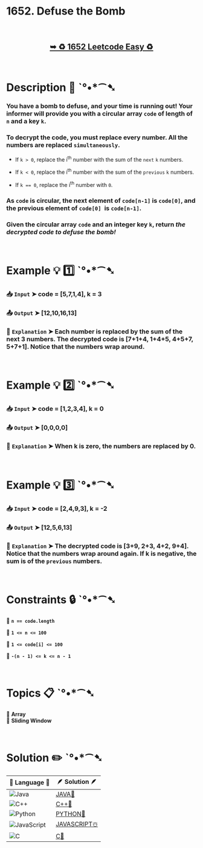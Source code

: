 # 1652. Defuse the Bomb

</br>

<h2 align="center"> 

<a href="https://leetcode.com/problems/defuse-the-bomb/description/?envType=daily-question&envId=2024-11-18"><strong>➥ ♻️ 1652 Leetcode Easy ♻️ </strong></a>
</h2>

</br>

# Description 📜 ˋ°•*⁀➷

### You have a bomb to defuse, and your time is running out! Your informer will provide you with a circular array `code` of length of `n` and a key `k`.

### To decrypt the code, you must replace every number. All the numbers are replaced `simultaneously`.

- If `k > 0`, replace the i<sup>th</sup> number with the sum of the `next` `k` numbers.

- If `k < 0`, replace the i<sup>th</sup> number with the sum of the `previous` `k` numbers.

- If `k == 0`, replace the i<sup>th</sup> number with `0`.

### As `code` is circular, the next element of `code[n-1]` is `code[0]`, and the previous element of `code[0] `is `code[n-1]`.

### Given the circular array `code` and an integer key `k`, return *the decrypted code to defuse the bomb!*

</br>

# Example 💡 1️⃣ ˋ°•*⁀➷

  ### 📥 `Input`  ➤ code = [5,7,1,4], k = 3

  ### 📤 `Output`  ➤  [12,10,16,13]

  ### 🔦 `Explanation`  ➤ Each number is replaced by the sum of the next 3 numbers. The decrypted code is [7+1+4, 1+4+5, 4+5+7, 5+7+1]. Notice that the numbers wrap around.

</br>

# Example 💡 2️⃣ ˋ°•*⁀➷

  ### 📥 `Input` ➤ code = [1,2,3,4], k = 0

  ### 📤 `Output`  ➤ [0,0,0,0]

  ### 🔦 `Explanation` ➤ When k is zero, the numbers are replaced by 0.

</br>

# Example 💡 3️⃣ ˋ°•*⁀➷

  ### 📥 `Input` ➤ code = [2,4,9,3], k = -2

  ### 📤 `Output`  ➤ [12,5,6,13]

  ### 🔦 `Explanation`  ➤ The decrypted code is [3+9, 2+3, 4+2, 9+4]. Notice that the numbers wrap around again. If k is negative, the sum is of the `previous` numbers.

</br>

# Constraints 🔒 ˋ°•*⁀➷

🔹 **`n == code.length`** </br>

🔹 **`1 <= n <= 100`** </br>

🔹 **`1 <= code[i] <= 100`** </br>

🔹 **`-(n - 1) <= k <= n - 1`** </br>

</br>

# Topics 📋 ˋ°•*⁀➷

🔸 **Array**  </br>
🔸 **Sliding Window**  </br>

</br>

# Solution ✏️ ˋ°•*⁀➷

| 📒 Language 📒  | 🪶 Solution 🪶 |
| ------------- | ------------- |
|  ![Java](https://img.shields.io/badge/java-%23ED8B00.svg?style=for-the-badge&logo=openjdk&logoColor=white)  | [JAVA🍁](https://github.com/Prakhar-002/LEETCODE/blob/main/%F0%9F%93%9C%20Daily%20Challange%20%F0%9F%92%A1/11%20November%20%F0%9F%8E%A1%202024/18%20-%2011%20-%202024%20---%201652.%20Defuse%20the%20Bomb%20%E2%98%83%EF%B8%8F%20%F0%9F%8D%81%20%F0%9F%8D%B0%20%F0%9F%8E%B2%20%F0%9F%92%96/%F0%9F%8D%81JAVA%20-%201652.%20Defuse%20the%20Bomb.java) |
|  ![C++](https://img.shields.io/badge/c++-%2300599C.svg?style=for-the-badge&logo=c%2B%2B&logoColor=white)  | [C++🎲](https://github.com/Prakhar-002/LEETCODE/blob/main/%F0%9F%93%9C%20Daily%20Challange%20%F0%9F%92%A1/11%20November%20%F0%9F%8E%A1%202024/18%20-%2011%20-%202024%20---%201652.%20Defuse%20the%20Bomb%20%E2%98%83%EF%B8%8F%20%F0%9F%8D%81%20%F0%9F%8D%B0%20%F0%9F%8E%B2%20%F0%9F%92%96/%F0%9F%8E%B2CPP%20-%201652.%20Defuse%20the%20Bomb.cpp)  |
|  ![Python](https://img.shields.io/badge/python-3670A0?style=for-the-badge&logo=python&logoColor=ffdd54)    | [PYTHON🍰](https://github.com/Prakhar-002/LEETCODE/blob/main/%F0%9F%93%9C%20Daily%20Challange%20%F0%9F%92%A1/11%20November%20%F0%9F%8E%A1%202024/18%20-%2011%20-%202024%20---%201652.%20Defuse%20the%20Bomb%20%E2%98%83%EF%B8%8F%20%F0%9F%8D%81%20%F0%9F%8D%B0%20%F0%9F%8E%B2%20%F0%9F%92%96/%F0%9F%8D%B0PYTHON%20-%201652.%20Defuse%20the%20Bomb.py) |
| ![JavaScript](https://img.shields.io/badge/javascript-%23323330.svg?style=for-the-badge&logo=javascript&logoColor=%23F7DF1E)   | [JAVASCRIPT☃️](https://github.com/Prakhar-002/LEETCODE/blob/main/%F0%9F%93%9C%20Daily%20Challange%20%F0%9F%92%A1/11%20November%20%F0%9F%8E%A1%202024/18%20-%2011%20-%202024%20---%201652.%20Defuse%20the%20Bomb%20%E2%98%83%EF%B8%8F%20%F0%9F%8D%81%20%F0%9F%8D%B0%20%F0%9F%8E%B2%20%F0%9F%92%96/%E2%98%83%EF%B8%8FJAVASCRIPT%20-%201652.%20Defuse%20the%20Bomb.js) |
|   ![C](https://img.shields.io/badge/c-%2300599C.svg?style=for-the-badge&logo=c&logoColor=white)   | [C💖](https://github.com/Prakhar-002/LEETCODE/blob/main/%F0%9F%93%9C%20Daily%20Challange%20%F0%9F%92%A1/11%20November%20%F0%9F%8E%A1%202024/18%20-%2011%20-%202024%20---%201652.%20Defuse%20the%20Bomb%20%E2%98%83%EF%B8%8F%20%F0%9F%8D%81%20%F0%9F%8D%B0%20%F0%9F%8E%B2%20%F0%9F%92%96/%F0%9F%92%96C%20-%201652.%20Defuse%20the%20Bomb.c)  |

